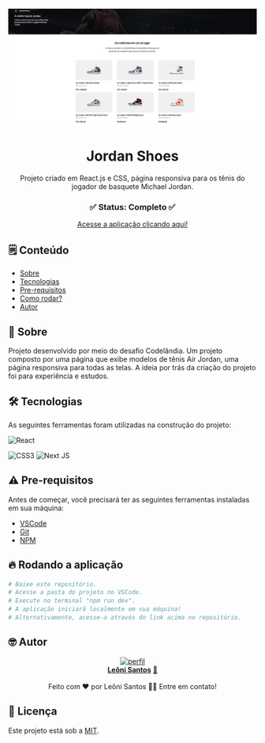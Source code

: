 <p align="center">
  <img alt="Demonstração" src="projectbanner.png" width="950">
</p>

<div align="center">
	<h1 align="center">Jordan Shoes</h1>
	<p align="center">Projeto criado em React.js e CSS, página responsiva para os tênis do jogador de basquete Michael Jordan.</p>
</div>

<h3  align="center">
		✅ Status: Completo ✅
</h3>
<div align="center">
<a href="https://jordanshoesr.vercel.app/">Acesse a aplicação clicando aqui!</a>
</div>

## 🗒️ Conteúdo

- [Sobre](#-Sobre)
- [Tecnologias](#-Tecnologias)
- [Pre-requisitos](#-Pre-requisitos)
- [Como rodar?](#-Rodando-a-aplicação)
- [Autor](#-Autor)

## 📖 Sobre
Projeto desenvolvido por meio do desafio Codelândia. Um projeto composto por uma página que exibe modelos de tênis Air Jordan, uma página responsiva para todas as telas. A ideia por trás da criação do projeto foi para experiência e estudos.

## 🛠 Tecnologias

As seguintes ferramentas foram utilizadas na construção do projeto:

![React](https://img.shields.io/badge/react-%2320232a.svg?style=for-the-badge&logo=react&logoColor=%2361DAFB)

![CSS3](https://img.shields.io/badge/css3-%231572B6.svg?style=for-the-badge&logo=css3&logoColor=white)
![Next JS](https://img.shields.io/badge/Next-black?style=for-the-badge&logo=next.js&logoColor=white)

## ⚠️ Pre-requisitos

Antes de começar, você precisará ter as seguintes ferramentas instaladas em sua máquina:
 <br />
- [VSCode](https://code.visualstudio.com/)
- [Git](https://git-scm.com)
- [NPM](https://www.npmjs.com)


## 🔥 Rodando a aplicação
```bash
# Baixe este repositório.
# Acesse a pasta do projeto no VSCode.
# Execute no terminal "npm run dev".
# A aplicação iniciará localmente em sua máquina!
# Alternativamente, acesse-a através do link acima no repositório.
```

## 🤓 Autor

<div align="center" >
<a href="https://www.linkedin.com/in/leonisantos/">
 <img src="https://avatars.githubusercontent.com/u/110071892?v=4" width="160px;" alt="perfil"/>
 <br />
 <b>Leôni Santos</b></a> <a href="https://www.linkedin.com/in/leonisantos/" title="Linkedin">🚀
</a>
 <br />
 <br />
Feito com ❤️ por Leôni Santos 👋🏽 Entre em contato!

</div>

## 📕 Licença

Este projeto está sob a [MIT](./LICENSE).

